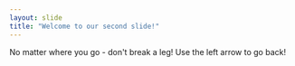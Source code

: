 ```yaml
---
layout: slide
title: "Welcome to our second slide!"
---
```

No matter where you go - don't break a leg!
Use the left arrow to go back!
